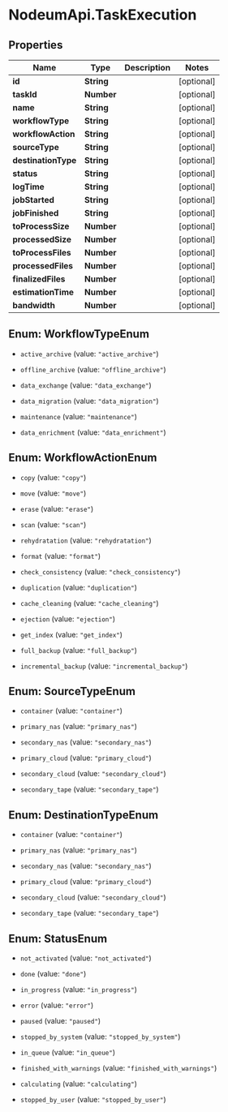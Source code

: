 # NodeumApi.TaskExecution

## Properties

Name | Type | Description | Notes
------------ | ------------- | ------------- | -------------
**id** | **String** |  | [optional] 
**taskId** | **Number** |  | [optional] 
**name** | **String** |  | [optional] 
**workflowType** | **String** |  | [optional] 
**workflowAction** | **String** |  | [optional] 
**sourceType** | **String** |  | [optional] 
**destinationType** | **String** |  | [optional] 
**status** | **String** |  | [optional] 
**logTime** | **String** |  | [optional] 
**jobStarted** | **String** |  | [optional] 
**jobFinished** | **String** |  | [optional] 
**toProcessSize** | **Number** |  | [optional] 
**processedSize** | **Number** |  | [optional] 
**toProcessFiles** | **Number** |  | [optional] 
**processedFiles** | **Number** |  | [optional] 
**finalizedFiles** | **Number** |  | [optional] 
**estimationTime** | **Number** |  | [optional] 
**bandwidth** | **Number** |  | [optional] 



## Enum: WorkflowTypeEnum


* `active_archive` (value: `"active_archive"`)

* `offline_archive` (value: `"offline_archive"`)

* `data_exchange` (value: `"data_exchange"`)

* `data_migration` (value: `"data_migration"`)

* `maintenance` (value: `"maintenance"`)

* `data_enrichment` (value: `"data_enrichment"`)





## Enum: WorkflowActionEnum


* `copy` (value: `"copy"`)

* `move` (value: `"move"`)

* `erase` (value: `"erase"`)

* `scan` (value: `"scan"`)

* `rehydratation` (value: `"rehydratation"`)

* `format` (value: `"format"`)

* `check_consistency` (value: `"check_consistency"`)

* `duplication` (value: `"duplication"`)

* `cache_cleaning` (value: `"cache_cleaning"`)

* `ejection` (value: `"ejection"`)

* `get_index` (value: `"get_index"`)

* `full_backup` (value: `"full_backup"`)

* `incremental_backup` (value: `"incremental_backup"`)





## Enum: SourceTypeEnum


* `container` (value: `"container"`)

* `primary_nas` (value: `"primary_nas"`)

* `secondary_nas` (value: `"secondary_nas"`)

* `primary_cloud` (value: `"primary_cloud"`)

* `secondary_cloud` (value: `"secondary_cloud"`)

* `secondary_tape` (value: `"secondary_tape"`)





## Enum: DestinationTypeEnum


* `container` (value: `"container"`)

* `primary_nas` (value: `"primary_nas"`)

* `secondary_nas` (value: `"secondary_nas"`)

* `primary_cloud` (value: `"primary_cloud"`)

* `secondary_cloud` (value: `"secondary_cloud"`)

* `secondary_tape` (value: `"secondary_tape"`)





## Enum: StatusEnum


* `not_activated` (value: `"not_activated"`)

* `done` (value: `"done"`)

* `in_progress` (value: `"in_progress"`)

* `error` (value: `"error"`)

* `paused` (value: `"paused"`)

* `stopped_by_system` (value: `"stopped_by_system"`)

* `in_queue` (value: `"in_queue"`)

* `finished_with_warnings` (value: `"finished_with_warnings"`)

* `calculating` (value: `"calculating"`)

* `stopped_by_user` (value: `"stopped_by_user"`)




